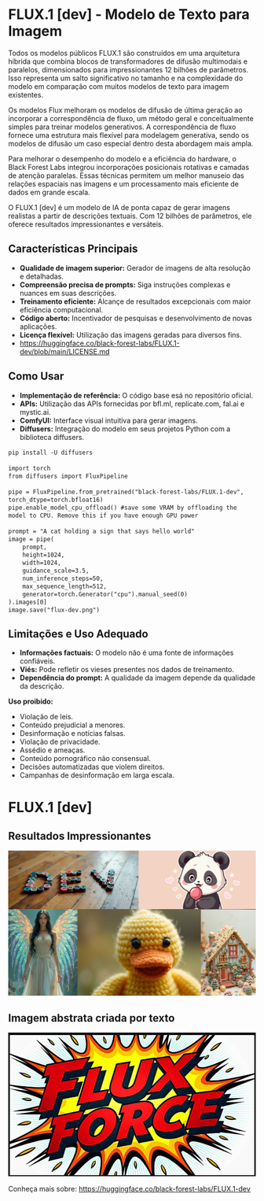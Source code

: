 # FLUX.1 [dev] - Modelo de Texto para Imagem


Todos os modelos públicos FLUX.1 são construídos em uma arquitetura híbrida que combina blocos de transformadores de difusão multimodais e paralelos, dimensionados para impressionantes 12 bilhões de parâmetros. Isso representa um salto significativo no tamanho e na complexidade do modelo em comparação com muitos modelos de texto para imagem existentes.

Os modelos Flux melhoram os modelos de difusão de última geração ao incorporar a correspondência de fluxo, um método geral e conceitualmente simples para treinar modelos generativos. A correspondência de fluxo fornece uma estrutura mais flexível para modelagem generativa, sendo os modelos de difusão um caso especial dentro desta abordagem mais ampla.

Para melhorar o desempenho do modelo e a eficiência do hardware, o Black Forest Labs integrou incorporações posicionais rotativas e camadas de atenção paralelas. Essas técnicas permitem um melhor manuseio das relações espaciais nas imagens e um processamento mais eficiente de dados em grande escala.

O FLUX.1 [dev] é um modelo de IA de ponta capaz de gerar imagens realistas a partir de descrições textuais. Com 12 bilhões de parâmetros, ele oferece resultados impressionantes e versáteis.

## Características Principais
* **Qualidade de imagem superior:** Gerador de imagens de alta resolução e detalhadas.
* **Compreensão precisa de prompts:** Siga instruções complexas e nuances em suas descrições.
* **Treinamento eficiente:** Alcançe de resultados excepcionais com maior eficiência computacional.
* **Código aberto:** Incentivador de pesquisas e desenvolvimento de novas aplicações.
* **Licença flexível:** Utilização das imagens geradas para diversos fins.
* https://huggingface.co/black-forest-labs/FLUX.1-dev/blob/main/LICENSE.md

## Como Usar
* **Implementação de referência:** O código base esá no repositório oficial.
* **APIs:** Utilização das APIs fornecidas por bfl.ml, replicate.com, fal.ai e mystic.ai.
* **ComfyUI:** Interface visual intuitiva para gerar imagens.
* **Diffusers:** Integração do modelo em seus projetos Python com a biblioteca diffusers.

```
pip install -U diffusers

import torch
from diffusers import FluxPipeline

pipe = FluxPipeline.from_pretrained("black-forest-labs/FLUX.1-dev", torch_dtype=torch.bfloat16)
pipe.enable_model_cpu_offload() #save some VRAM by offloading the model to CPU. Remove this if you have enough GPU power

prompt = "A cat holding a sign that says hello world"
image = pipe(
    prompt,
    height=1024,
    width=1024,
    guidance_scale=3.5,
    num_inference_steps=50,
    max_sequence_length=512,
    generator=torch.Generator("cpu").manual_seed(0)
).images[0]
image.save("flux-dev.png")
```


## Limitações e Uso Adequado
* **Informações factuais:** O modelo não é uma fonte de informações confiáveis.
* **Viés:** Pode refletir os vieses presentes nos dados de treinamento.
* **Dependência do prompt:** A qualidade da imagem depende da qualidade da descrição.

**Uso proibido:**
* Violação de leis.
* Conteúdo prejudicial a menores.
* Desinformação e notícias falsas.
* Violação de privacidade.
* Assédio e ameaças.
* Conteúdo pornográfico não consensual.
* Decisões automatizadas que violem direitos.
* Campanhas de desinformação em larga escala.

# FLUX.1 [dev]

## Resultados Impressionantes

![Uma imagem incrível gerada pelo FLUX.1 [dev]](https://github.com/William-Paiva/SobreFlux.1-dev/blob/main/images/dev_grid.jpg)

## Imagem abstrata criada por texto

![Cena de ação dinâmica com integração de texto: “Um super-herói irrompendo em uma página de quadrinhos. As linhas de ação e os efeitos sonoros devem formar o nome do herói ‘FLUX FORCE’ em tipografia ousada e dinâmica.”](https://github.com/William-Paiva/SobreFlux.1-dev/blob/main/Captura%20de%20Tela%20(5).png)


Conheça mais sobre: https://huggingface.co/black-forest-labs/FLUX.1-dev




